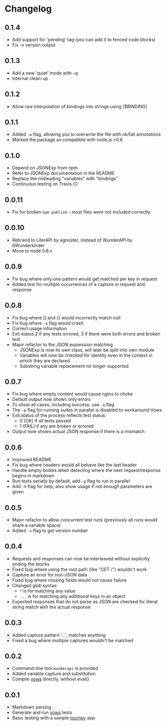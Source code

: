 # Changelog

## 0.1.4

* Add support for 'pending' tag (you can add it to fenced code blocks)
* Fix -v version output

## 0.1.3

* Add a new 'quiet' mode with -q
* Internal clean-up

## 0.1.2

* Allow raw interpolation of bindings into strings using [$BINDING]

## 0.1.1

* Added `-w` flag, allowing you to overwrite the file with ok/fail annotations
* Marked the package as compatible with node.js >0.6

## 0.1.0

* Depend on JSONExp from npm
* Refer to JSONExp documentation in the README
* Replace the misleading "variables" with "bindings"
* Continuous testing on Travis CI

## 0.0.11

* Fix for broken `npm publish` - most files were not included correctly

## 0.0.10

* Rebrand to LiterAPI by agnoster, instead of WunderAPI by 6Wunderkinder
* Move to node 0.8.x

## 0.0.9

* Fix bug where only one pattern would get matched per key in request
* Added test for multiple occurrences of a capture in request and response

## 0.0.8

* Fix bug where [] and {} would incorrectly match null
* Fix bug where `-a` flag would crash
* Correct usage information
* Exit status 2 if any tests errored, 3 if there were both errors and broken test
* Major refactor to the JSON expression matching
    * JSONExp is now its own class, will later be split into own module
    * Variables will now be checked for identity even in the context in which they are declared
    * Substring variable replacement no longer supported

## 0.0.7

* Fix bug where empty content would cause nginx to choke
* Default output now shows only errors
* To show all cases, including success, use `-a` flag
* The `-p` flag for running suites in parallel is disabled to workaround Vows
* Exit status of the process reflects test status:
  * 0 (OK) if all tests passed
  * 1 (FAIL) if any are broken or errored
* Output now shows actual JSON response if there is a mismatch

## 0.0.6

* Improved README
* Fix bug where headers would all behave like the last header
* Handle empty bodies when detecting where the next request/response begins in markdown
* Run tests serially by default, add `-p` flag to run in parallel
* Add `-h` flag for help, also show usage if not enough parameters are given

## 0.0.5

* Major refactor to allow concurrent test runs (previously all runs would share a variable space)
* Added `-v` flag to get version number

## 0.0.4

* Requests and responses can now be interleaved without explicitly ending the blocks
* Fixed bug where using the root path (like "GET /") wouldn't work
* Capture an error for non-JSON data
* Fixed bug where missing fields would not cause failure
* Changed glob syntax:
    * `*` is for matching any value
    * `...` is for matching any additional keys in an object
* Expected responses that do not parse as JSON are checked for literal string match with the actual response

## 0.0.3

* Added capture pattern '...', matches anything
* Fixed a bug where multiple captures wouldn't be matched

## 0.0.2

* Command-line tool `wunderapi` is provided
* Added variable capture and substitution
* Compile [vows] directly, without eval()

## 0.0.1

* Markdown parsing
* Generate and run [vows] tests
* Basic testing with a sample [journey] app


[vows]:         http://vowsjs.org/
[journey]:      https://github.com/cloudhead/journey
